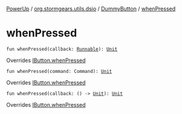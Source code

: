 [PowerUp](../../index.md) / [org.stormgears.utils.dsio](../index.md) / [DummyButton](index.md) / [whenPressed](./when-pressed.md)

# whenPressed

`fun whenPressed(callback: `[`Runnable`](http://docs.oracle.com/javase/8/docs/api/java/lang/Runnable.html)`): `[`Unit`](https://kotlinlang.org/api/latest/jvm/stdlib/kotlin/-unit/index.html)

Overrides [IButton.whenPressed](../-i-button/when-pressed.md)


`fun whenPressed(command: Command): `[`Unit`](https://kotlinlang.org/api/latest/jvm/stdlib/kotlin/-unit/index.html)

Overrides [IButton.whenPressed](../-i-button/when-pressed.md)


`fun whenPressed(callback: () -> `[`Unit`](https://kotlinlang.org/api/latest/jvm/stdlib/kotlin/-unit/index.html)`): `[`Unit`](https://kotlinlang.org/api/latest/jvm/stdlib/kotlin/-unit/index.html)

Overrides [IButton.whenPressed](../-i-button/when-pressed.md)


